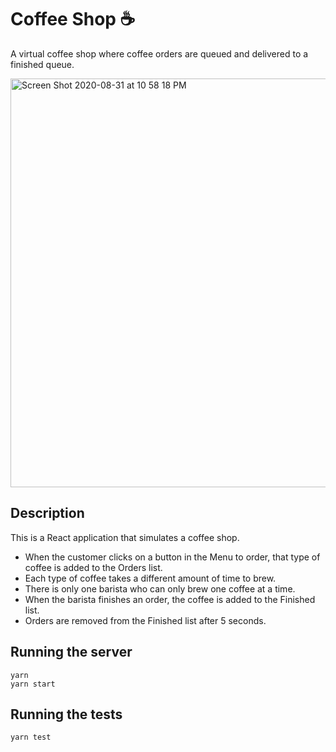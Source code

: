 # Coffee Shop ☕️

A virtual coffee shop where coffee orders are queued and delivered to a finished queue.

<img width="654" alt="Screen Shot 2020-08-31 at 10 58 18 PM" src="https://user-images.githubusercontent.com/890659/91800734-618b2f00-ebde-11ea-8e60-a5945220fa07.png">

## Description

This is a React application that simulates a coffee shop.

- When the customer clicks on a button in the Menu to order, that type of coffee is added to the Orders list.
- Each type of coffee takes a different amount of time to brew.
- There is only one barista who can only brew one coffee at a time.
- When the barista finishes an order, the coffee is added to the Finished list.
- Orders are removed from the Finished list after 5 seconds.

## Running the server

```
yarn
yarn start
```

## Running the tests

```
yarn test
```
